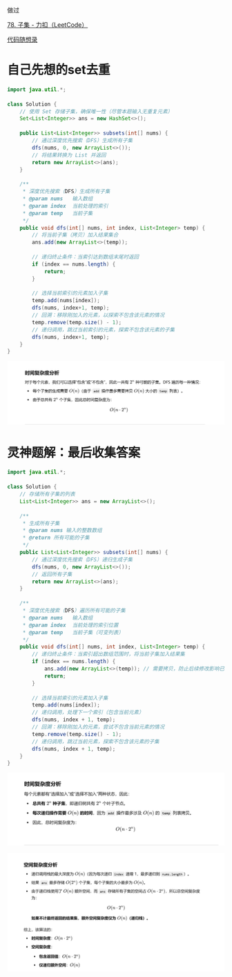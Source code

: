 



做过



[78. 子集 - 力扣（LeetCode）](https://leetcode.cn/problems/subsets/description/?envType=study-plan-v2&envId=top-100-liked)



[代码随想录](https://www.programmercarl.com/0078.子集.html)



# 自己先想的set去重

```java
import java.util.*;

class Solution {
    // 使用 Set 存储子集，确保唯一性（尽管本题输入无重复元素）
    Set<List<Integer>> ans = new HashSet<>();

    public List<List<Integer>> subsets(int[] nums) {
        // 通过深度优先搜索（DFS）生成所有子集
        dfs(nums, 0, new ArrayList<>());
        // 将结果转换为 List 并返回
        return new ArrayList<>(ans);
    }

    /**
     * 深度优先搜索（DFS）生成所有子集
     * @param nums   输入数组
     * @param index  当前处理的索引
     * @param temp   当前子集
     */
    public void dfs(int[] nums, int index, List<Integer> temp) {
        // 将当前子集（拷贝）加入结果集合
        ans.add(new ArrayList<>(temp));

        // 递归终止条件：当索引达到数组末尾时返回
        if (index == nums.length) {
            return;
        }

        // 选择当前索引的元素加入子集
        temp.add(nums[index]);
        dfs(nums, index+1, temp);
        // 回溯：移除刚加入的元素，以探索不包含该元素的情况
        temp.remove(temp.size() - 1);
        // 递归调用，跳过当前索引的元素，探索不包含该元素的子集
        dfs(nums, index+1, temp);
    }
}

```



![{A1A388FA-93FF-4A4D-B537-A30BB58BE242}](assets/{A1A388FA-93FF-4A4D-B537-A30BB58BE242}.png)







# 灵神题解：最后收集答案



```java
import java.util.*;

class Solution {
    // 存储所有子集的列表
    List<List<Integer>> ans = new ArrayList<>();

    /**
     * 生成所有子集
     * @param nums 输入的整数数组
     * @return 所有可能的子集
     */
    public List<List<Integer>> subsets(int[] nums) {
        // 通过深度优先搜索（DFS）递归生成子集
        dfs(nums, 0, new ArrayList<>());
        // 返回所有子集
        return new ArrayList<>(ans);
    }

    /**
     * 深度优先搜索（DFS）遍历所有可能的子集
     * @param nums   输入数组
     * @param index  当前处理的索引位置
     * @param temp   当前子集（可变列表）
     */
    public void dfs(int[] nums, int index, List<Integer> temp) {
        // 递归终止条件：当索引超出数组范围时，将当前子集加入结果集
        if (index == nums.length) {
            ans.add(new ArrayList<>(temp)); // 需要拷贝，防止后续修改影响已有结果
            return;
        }

        // 选择当前索引的元素加入子集
        temp.add(nums[index]);
        // 递归调用，处理下一个索引（包含当前元素）
        dfs(nums, index + 1, temp);
        // 回溯：移除刚加入的元素，尝试不包含当前元素的情况
        temp.remove(temp.size() - 1);
        // 递归调用，跳过当前元素，探索不包含该元素的子集
        dfs(nums, index + 1, temp);
    }
}

```



![{CAB60400-8AB0-4A4E-900B-F67602E2DE6B}](assets/{CAB60400-8AB0-4A4E-900B-F67602E2DE6B}.png)



![{D97BCF42-6DFB-4EA2-9789-23A6CEF67F7E}](assets/{D97BCF42-6DFB-4EA2-9789-23A6CEF67F7E}.png)